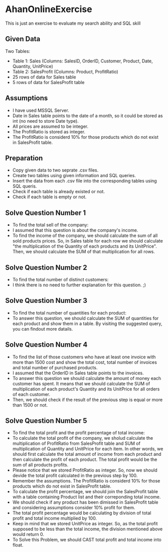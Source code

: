 # AhanOnlineExercise
This is just an exercise to evaluate my search ability and SQL skill
## Given Data
Two Tables:
* Table 1: Sales (Columns: SalesID, OrderID, Customer, Product, Date, Quantity, UnitPrice)
* Table 2: SalesProfit (Columns: Product, ProfitRatio)
* 25 rows of data for Sales table
* 5 rows of data for SalesProfit table
## Assumptions
* I have used MSSQL Server.
* Date in Sales table points to the date of a month, so it could be stored as int (no need to store Date type).
* All prices are assumed to be integer.
* The ProfitRatio is stored as integer.
* The ProfitRatio is considerd 10% for those products which do not exist in SalesProfit table.
## Preparation
* Copy given data to two seprate .csv files.
* Create two tables using given information and SQL queries.
* Insert the data from each .csv file into the corresponding tables using SQL queris.
* Check if each table is already existed or not.
* Check if each table is empty or not.
## Solve Question Number 1
* To find the total sell of the company:
* I assumed that this question is about the company's income.
* To find the income of the company, we should calculate the sum of all sold products prices. So, in Sales table for each row we should calculate "the multiplication of the Quantity of each products and its UnitPrice". Then, we should calculate the SUM of that multiplication for all rows.
## Solve Question Number 2
* To find the total number of distinct customers:
* I think there is no need to further explanation for this question. ;)
## Solve Question Number 3
* To find the total number of quantities for each product:
* To answer this question, we should calculate the SUM of quantities for each product and show them in a table. By visiting the suggested query, you can findout more datails.
## Solve Question Number 4
* To find the list of those customers who have at least one invoice with more than 1500 cost and show the total cost, total number of invoices and total number of purchased products.
* I assumed that the OrderID in Sales table points to the invoices.
* To answer this question we should calculate the amount of money each customer has spent. It means that we should calculate the SUM of multiplication of each product's Quantity and its UnitPrice for all orders of each customer.
* Then, we should check if the result of the previous step is equal or more than 1500 or not.
## Solve Question Number 5
* To find the total profit and the profit percentage of total income:
* To calculate the total profit of the company, we sholud calculate the multiplication of ProfitRatio from SalesProfit table and SUM of multiplication of Quantity and UnitPrice  for each item. In other words, we should first calculate the total amount of income from each product and then calculate the profit of each product. The total profit would be the sum of all products profits.
* Please notice that we stored ProfitRatio as integer. So, now we should devide the total profit calculated in the previous step by 100.
* Remember the assumptions. The ProfitRatio is considerd 10% for those products which do not exist in SalesProfit table.
* To calculate the profit percentage, we should join the SalesProfit table with a table containing Product list and their correponding total income.
* We should check if any product has been dimissed in SalesProfit table and considering assumptions consider 10% profit for them.
* The total profit percentage would be calculating by division of total profit and total income multiplied by 100.
* Keep in mind that we stored UnitPrice as integer. So, as the total profit supposed to be less than the total income, the division mentioned above would return 0.
* To Solve this Problem, we should CAST total profit and total income into float.
